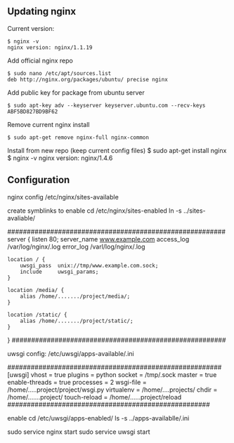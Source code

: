 Updating nginx
--------------
Current version:

    $ nginx -v
    nginx version: nginx/1.1.19

Add official nginx repo

    $ sudo nano /etc/apt/sources.list
    deb http://nginx.org/packages/ubuntu/ precise nginx

Add public key for package from ubuntu server

    $ sudo apt-key adv --keyserver keyserver.ubuntu.com --recv-keys ABF5BD827BD9BF62

Remove current nginx install

    $ sudo apt-get remove nginx-full nginx-common

Install from new repo (keep current config files)
    $ sudo apt-get install nginx
    $ nginx -v
    nginx version: nginx/1.4.6

Configuration
-------------

nginx config
/etc/nginx/sites-available

create symblinks to enable
cd /etc/nginx/sites-enabled
ln -s ../sites-avaliable/<nginx conf file>

########################################################
server {
	listen 80;
	server_name www.example.com
	access_log /var/log/nginx/<name>.log
	error_log /varl/log/nginx/<name>.log

	location / {
		uwsgi_pass	unix://tmp/www.example.com.sock;
		include		uwsgi_params;
	}

	location /media/ {
		alias /home/......./project/media/;
	}

	location /static/ {
		alias /home/......./project/static/;
	}
}
#######################################################

uwsgi config:
/etc/uwsgi/apps-available/<name>.ini

#######################################################
[uwsgi]
vhost = true
plugins = python
socket = /tmp/<name>.sock
master = true
enable-threads = true
processes = 2
wsgi-file = /home/.....project/project/wsgi.py
virtualenv = /home/....projects/<name>
chdir = /home/.......project/
touch-reload = /home/......project/reload
####################################################

enable
cd /etc/uwsgi/apps-enabled/
ls -s ../apps-availablle/<name>.ini

sudo service nginx start
sudo service uwsgi start
